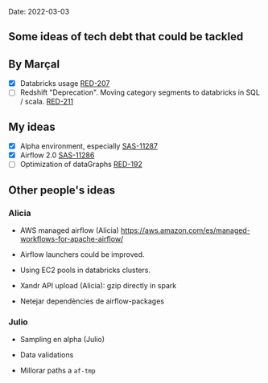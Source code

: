 Date: 2022-03-03

## Some ideas of tech debt that could be tackled

## By Marçal

- [x] Databricks usage [RED-207](https://hybridtheory.atlassian.net/browse/RED-207)
- [ ] Redshift "Deprecation". Moving category segments to databricks in SQL / scala. [RED-211](https://hybridtheory.atlassian.net/browse/RED-211)

## My ideas

- [x] Alpha environment, especially [SAS-11287](https://hybridtheory.atlassian.net/browse/SAS-11287) 
- [x] Airflow 2.0 [SAS-11286](https://hybridtheory.atlassian.net/browse/SAS-11286)
- [ ] Optimization of dataGraphs [RED-192](https://hybridtheory.atlassian.net/browse/RED-192)

## Other people's ideas

### Alicia
- AWS managed airflow (Alicia) https://aws.amazon.com/es/managed-workflows-for-apache-airflow/

- Airflow launchers could be improved.
- Using EC2 pools in databricks clusters.
- Xandr API upload (Alicia): gzip directly in spark
- Netejar dependències de airflow-packages

### Julio

- Sampling en alpha (Julio)
- Data validations

- Millorar paths a `af-tmp`